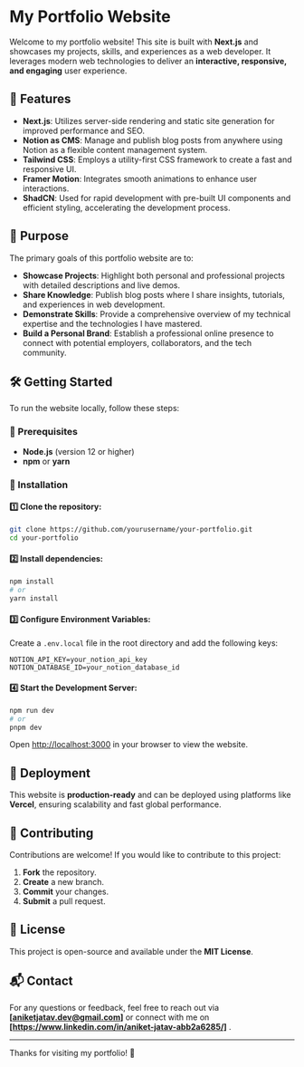 # My Portfolio Website

Welcome to my portfolio website! This site is built with **Next.js** and showcases my projects, skills, and experiences as a web developer. It leverages modern web technologies to deliver an **interactive, responsive, and engaging** user experience.

## 🚀 Features

- **Next.js**: Utilizes server-side rendering and static site generation for improved performance and SEO.
- **Notion as CMS**: Manage and publish blog posts from anywhere using Notion as a flexible content management system.
- **Tailwind CSS**: Employs a utility-first CSS framework to create a fast and responsive UI.
- **Framer Motion**: Integrates smooth animations to enhance user interactions.
- **ShadCN**: Used for rapid development with pre-built UI components and efficient styling, accelerating the development process.

## 🎯 Purpose

The primary goals of this portfolio website are to:

- **Showcase Projects**: Highlight both personal and professional projects with detailed descriptions and live demos.
- **Share Knowledge**: Publish blog posts where I share insights, tutorials, and experiences in web development.
- **Demonstrate Skills**: Provide a comprehensive overview of my technical expertise and the technologies I have mastered.
- **Build a Personal Brand**: Establish a professional online presence to connect with potential employers, collaborators, and the tech community.

## 🛠️ Getting Started

To run the website locally, follow these steps:

### 📌 Prerequisites
- **Node.js** (version 12 or higher)
- **npm** or **yarn**

### 🔧 Installation

#### 1️⃣ Clone the repository:
```bash
git clone https://github.com/yourusername/your-portfolio.git
cd your-portfolio
```

#### 2️⃣ Install dependencies:
```bash
npm install
# or
yarn install
```

#### 3️⃣ Configure Environment Variables:
Create a `.env.local` file in the root directory and add the following keys:
```env
NOTION_API_KEY=your_notion_api_key
NOTION_DATABASE_ID=your_notion_database_id
```

#### 4️⃣ Start the Development Server:
```bash
npm run dev
# or
pnpm dev
```

Open [http://localhost:3000](http://localhost:3000) in your browser to view the website.

## 🚀 Deployment

This website is **production-ready** and can be deployed using platforms like **Vercel**, ensuring scalability and fast global performance.

## 🤝 Contributing

Contributions are welcome! If you would like to contribute to this project:

1. **Fork** the repository.
2. **Create** a new branch.
3. **Commit** your changes.
4. **Submit** a pull request.

## 📜 License

This project is open-source and available under the **MIT License**.

## 📬 Contact

For any questions or feedback, feel free to reach out via **[aniketjatav.dev@gmail.com]** or connect with me on **[https://www.linkedin.com/in/aniket-jatav-abb2a6285/]** .

---

Thanks for visiting my portfolio! 🚀

